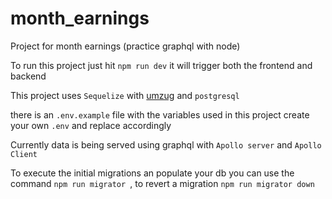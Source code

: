# month_earnings

Project for month earnings (practice graphql with node)

To run this project just hit `npm run dev` it will trigger both the frontend and backend

This project uses `Sequelize` with [umzug](https://github.com/sequelize/umzug) and `postgresql`

there is an `.env.example` file with the variables used in this project create your own `.env` and replace accordingly

Currently data is being served using graphql with `Apollo server` and `Apollo Client`

To execute the initial migrations an populate your db you can use the command `npm run migrator `, to revert a migration `npm run migrator down `
